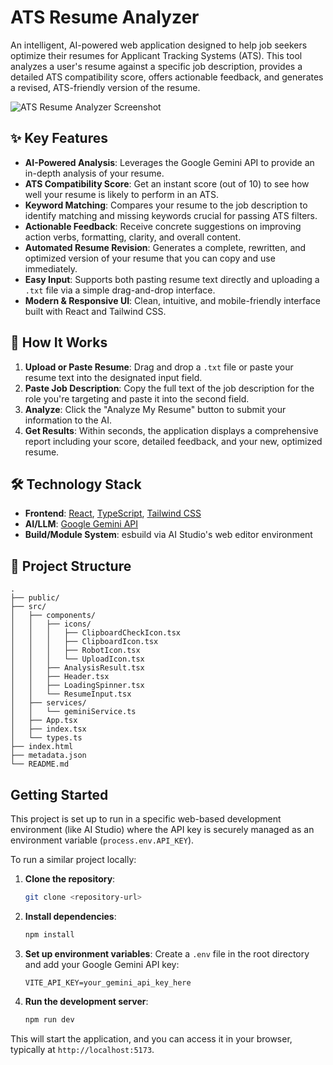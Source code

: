# ATS Resume Analyzer

An intelligent, AI-powered web application designed to help job seekers optimize their resumes for Applicant Tracking Systems (ATS). This tool analyzes a user's resume against a specific job description, provides a detailed ATS compatibility score, offers actionable feedback, and generates a revised, ATS-friendly version of the resume.

![ATS Resume Analyzer Screenshot](https://storage.googleapis.com/aistudio-hosting/project-assets/b178225e-4c3d-4952-b91b-9f375086082c/screenshot.png)

## ✨ Key Features

-   **AI-Powered Analysis**: Leverages the Google Gemini API to provide an in-depth analysis of your resume.
-   **ATS Compatibility Score**: Get an instant score (out of 10) to see how well your resume is likely to perform in an ATS.
-   **Keyword Matching**: Compares your resume to the job description to identify matching and missing keywords crucial for passing ATS filters.
-   **Actionable Feedback**: Receive concrete suggestions on improving action verbs, formatting, clarity, and overall content.
-   **Automated Resume Revision**: Generates a complete, rewritten, and optimized version of your resume that you can copy and use immediately.
-   **Easy Input**: Supports both pasting resume text directly and uploading a `.txt` file via a simple drag-and-drop interface.
-   **Modern & Responsive UI**: Clean, intuitive, and mobile-friendly interface built with React and Tailwind CSS.

## 🚀 How It Works

1.  **Upload or Paste Resume**: Drag and drop a `.txt` file or paste your resume text into the designated input field.
2.  **Paste Job Description**: Copy the full text of the job description for the role you're targeting and paste it into the second field.
3.  **Analyze**: Click the "Analyze My Resume" button to submit your information to the AI.
4.  **Get Results**: Within seconds, the application displays a comprehensive report including your score, detailed feedback, and your new, optimized resume.

## 🛠️ Technology Stack

-   **Frontend**: [React](https://reactjs.org/), [TypeScript](https://www.typescriptlang.org/), [Tailwind CSS](https://tailwindcss.com/)
-   **AI/LLM**: [Google Gemini API](https://ai.google.dev/)
-   **Build/Module System**: esbuild via AI Studio's web editor environment

## 📁 Project Structure

```
.
├── public/
├── src/
│   ├── components/
│   │   ├── icons/
│   │   │   ├── ClipboardCheckIcon.tsx
│   │   │   ├── ClipboardIcon.tsx
│   │   │   ├── RobotIcon.tsx
│   │   │   └── UploadIcon.tsx
│   │   ├── AnalysisResult.tsx
│   │   ├── Header.tsx
│   │   ├── LoadingSpinner.tsx
│   │   └── ResumeInput.tsx
│   ├── services/
│   │   └── geminiService.ts
│   ├── App.tsx
│   ├── index.tsx
│   └── types.ts
├── index.html
├── metadata.json
└── README.md
```

## Getting Started

This project is set up to run in a specific web-based development environment (like AI Studio) where the API key is securely managed as an environment variable (`process.env.API_KEY`).

To run a similar project locally:

1.  **Clone the repository**:
    ```bash
    git clone <repository-url>
    ```
2.  **Install dependencies**:
    ```bash
    npm install
    ```
3.  **Set up environment variables**:
    Create a `.env` file in the root directory and add your Google Gemini API key:
    ```
    VITE_API_KEY=your_gemini_api_key_here
    ```
4.  **Run the development server**:
    ```bash
    npm run dev
    ```
This will start the application, and you can access it in your browser, typically at `http://localhost:5173`.
